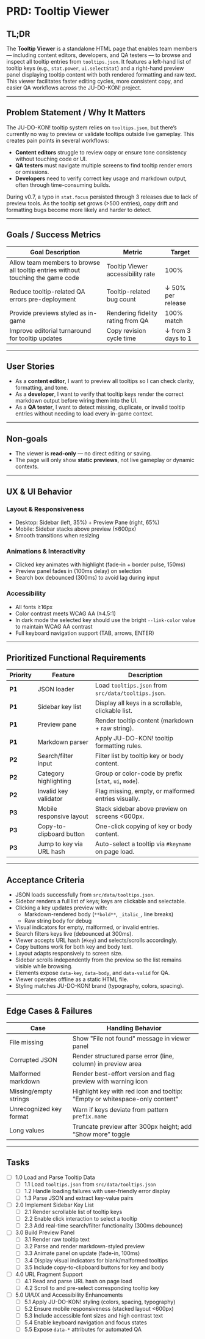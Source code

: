 # PRD: Tooltip Viewer

## TL;DR

The **Tooltip Viewer** is a standalone HTML page that enables team members — including content editors, developers, and QA testers — to browse and inspect all tooltip entries from `tooltips.json`. It features a left-hand list of tooltip keys (e.g., `stat.power`, `ui.selectStat`) and a right-hand preview panel displaying tooltip content with both rendered formatting and raw text. This viewer facilitates faster editing cycles, more consistent copy, and easier QA workflows across the JU-DO-KON! project.

---

## Problem Statement / Why It Matters

The JU-DO-KON! tooltip system relies on `tooltips.json`, but there’s currently no way to preview or validate tooltips outside live gameplay. This creates pain points in several workflows:

- **Content editors** struggle to review copy or ensure tone consistency without touching code or UI.
- **QA testers** must navigate multiple screens to find tooltip render errors or omissions.
- **Developers** need to verify correct key usage and markdown output, often through time-consuming builds.

During v0.7, a typo in `stat.focus` persisted through 3 releases due to lack of preview tools. As the tooltip set grows (>500 entries), copy drift and formatting bugs become more likely and harder to detect.

---

## Goals / Success Metrics

| Goal Description                                                                | Metric                            | Target             |
| ------------------------------------------------------------------------------- | --------------------------------- | ------------------ |
| Allow team members to browse all tooltip entries without touching the game code | Tooltip Viewer accessibility rate | 100%               |
| Reduce tooltip-related QA errors pre-deployment                                 | Tooltip-related bug count         | ↓ 50% per release  |
| Provide previews styled as in-game                                              | Rendering fidelity rating from QA | 100% match         |
| Improve editorial turnaround for tooltip updates                                | Copy revision cycle time          | ↓ from 3 days to 1 |

---

## User Stories

- As a **content editor**, I want to preview all tooltips so I can check clarity, formatting, and tone.
- As a **developer**, I want to verify that tooltip keys render the correct markdown output before wiring them into the UI.
- As a **QA tester**, I want to detect missing, duplicate, or invalid tooltip entries without needing to load every in-game context.

---

## Non-goals

- The viewer is **read-only** — no direct editing or saving.
- The page will only show **static previews**, not live gameplay or dynamic contexts.

---

## UX & UI Behavior

### Layout & Responsiveness

- Desktop: Sidebar (left, 35%) + Preview Pane (right, 65%)
- Mobile: Sidebar stacks above preview (≤600px)
- Smooth transitions when resizing

### Animations & Interactivity

- Clicked key animates with highlight (fade-in + border pulse, 150ms)
- Preview panel fades in (100ms delay) on selection
- Search box debounced (300ms) to avoid lag during input

### Accessibility

- All fonts ≥16px
- Color contrast meets WCAG AA (≥4.5:1)
- In dark mode the selected key should use the bright `--link-color` value to
  maintain WCAG AA contrast
- Full keyboard navigation support (TAB, arrows, ENTER)

---

## Prioritized Functional Requirements

| Priority | Feature                  | Description                                           |
| -------- | ------------------------ | ----------------------------------------------------- |
| **P1**   | JSON loader              | Load `tooltips.json` from `src/data/tooltips.json`.   |
| **P1**   | Sidebar key list         | Display all keys in a scrollable, clickable list.     |
| **P1**   | Preview pane             | Render tooltip content (markdown + raw string).       |
| **P1**   | Markdown parser          | Apply JU-DO-KON! tooltip formatting rules.            |
| **P2**   | Search/filter input      | Filter list by tooltip key or body content.           |
| **P2**   | Category highlighting    | Group or color-code by prefix (`stat`, `ui`, `mode`). |
| **P2**   | Invalid key validator    | Flag missing, empty, or malformed entries visually.   |
| **P3**   | Mobile responsive layout | Stack sidebar above preview on screens <600px.        |
| **P3**   | Copy-to-clipboard button | One-click copying of key or body content.             |
| **P3**   | Jump to key via URL hash | Auto-select a tooltip via `#keyname` on page load.    |

---

## Acceptance Criteria

- JSON loads successfully from `src/data/tooltips.json`.
- Sidebar renders a full list of keys; keys are clickable and selectable.
- Clicking a key updates preview with:
  - Markdown-rendered body (`**bold**`, `_italic_`, line breaks)
  - Raw string body for debug
- Visual indicators for empty, malformed, or invalid entries.
- Search filters keys live (debounced at 300ms).
- Viewer accepts URL hash (`#key`) and selects/scrolls accordingly.
- Copy buttons work for both key and body text.
- Layout adapts responsively to screen size.
- Sidebar scrolls independently from the preview so the list remains visible while browsing.
- Elements expose `data-key`, `data-body`, and `data-valid` for QA.
- Viewer operates offline as a static HTML file.
- Styling matches JU-DO-KON! brand (typography, colors, spacing).

---

## Edge Cases & Failures

| Case                    | Handling Behavior                                                           |
| ----------------------- | --------------------------------------------------------------------------- |
| File missing            | Show "File not found" message in viewer panel                               |
| Corrupted JSON          | Render structured parse error (line, column) in preview area                |
| Malformed markdown      | Render best-effort version and flag preview with warning icon               |
| Missing/empty strings   | Highlight key with red icon and tooltip: "Empty or whitespace-only content" |
| Unrecognized key format | Warn if keys deviate from pattern `prefix.name`                             |
| Long values             | Truncate preview after 300px height; add “Show more” toggle                 |

---

## Tasks

- [ ] 1.0 Load and Parse Tooltip Data
  - [ ] 1.1 Load `tooltips.json` from `src/data/tooltips.json`
  - [ ] 1.2 Handle loading failures with user-friendly error display
  - [ ] 1.3 Parse JSON and extract key-value pairs

- [ ] 2.0 Implement Sidebar Key List
  - [ ] 2.1 Render scrollable list of tooltip keys
  - [ ] 2.2 Enable click interaction to select a tooltip
  - [ ] 2.3 Add real-time search/filter functionality (300ms debounce)

- [ ] 3.0 Build Preview Panel
  - [ ] 3.1 Render raw tooltip text
  - [ ] 3.2 Parse and render markdown-styled preview
  - [ ] 3.3 Animate panel on update (fade-in, 100ms)
  - [ ] 3.4 Display visual indicators for blank/malformed tooltips
  - [ ] 3.5 Include copy-to-clipboard buttons for key and body

- [ ] 4.0 URL Fragment Support
  - [ ] 4.1 Read and parse URL hash on page load
  - [ ] 4.2 Scroll to and pre-select corresponding tooltip key

- [ ] 5.0 UI/UX and Accessibility Enhancements
  - [ ] 5.1 Apply JU-DO-KON! styling (colors, spacing, typography)
  - [ ] 5.2 Ensure mobile responsiveness (stacked layout <600px)
  - [ ] 5.3 Include accessible font sizes and high contrast text
  - [ ] 5.4 Enable keyboard navigation and focus states
  - [ ] 5.5 Expose `data-*` attributes for automated QA
